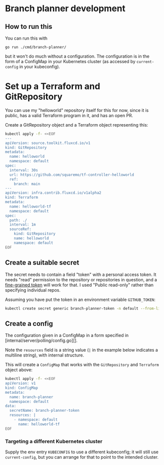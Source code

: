 # Branch planner development

## How to run this

You can run this with

    go run ./cmd/branch-planner/

but it won't do much without a configuration. The configuration is in
the form of a ConfigMap in your Kubernetes cluster (as accessed by
`current-config` in your kubeconfig).

# Set up a Terraform and GitRepository

You can use my "helloworld" repository itself for this for now, since
it is public, has a valid Terraform program in it, and has an open PR.

Create a GitRepository object and a Terraform object representing this:

```bash
kubectl apply -f- <<EOF
---
apiVersion: source.toolkit.fluxcd.io/v1
kind: GitRepository
metadata:
  name: helloworld
  namespace: default
spec:
  interval: 30s
  url: https://github.com/squaremo/tf-controller-helloworld
  ref:
    branch: main
---
apiVersion: infra.contrib.fluxcd.io/v1alpha2
kind: Terraform
metadata:
  name: helloworld-tf
  namespace: default
spec:
  path: ./
  interval: 1m
  sourceRef:
    kind: GitRepository
    name: helloworld
    namespace: default
EOF
```

## Create a suitable secret

The secret needs to contain a field "token" with a personal access
token. It needs "read" permission to the repository or repositories in
question, and a [fine-grained
token](https://github.com/settings/tokens?type=beta) will work for
that. I used "Public read-only" rather than specifying individual
repos.

Assuming you have put the token in an environment variable `GITHUB_TOKEN`:

```bash
kubectl create secret generic branch-planner-token -n default --from-literal=token=$GITHUB_TOKEN
```

## Create a config

The configuration given in a ConfigMap in a form specified in
[internal/server/polling/config.go][].

Note the `resources` field is a string value (`|` in the example below
indicates a multiline string), with internal structure.

This will create a `ConfigMap` that works with the `GitRepository` and
`Terraform` object above:

```bash
kubectl apply -f- <<EOF
apiVersion: v1
kind: ConfigMap
metadata:
  name: branch-planner
  namespace: default
data:
  secretName: branch-planner-token
  resources: |
    - namespace: default
      name: helloworld-tf
EOF
```

### Targeting a different Kubernetes cluster

Supply the env entry `KUBECONFIG` to use a different kubeconfig; it
will still use `current-config`, but you can arrange for that to point
to the intended cluster.
